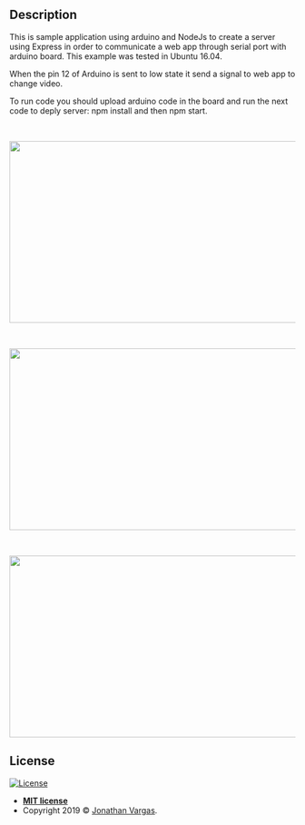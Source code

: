 ## Description

This is sample application using arduino and NodeJs to create a server using Express in order to communicate a web app through serial port with arduino board. This example was tested in Ubuntu 16.04.

When the pin 12 of Arduino is sent to low state it send a signal to web app to change video.

To run code you should upload arduino code in the board and run the next code to deply server: 
npm install and then npm start.

<br>

<p align="center">
  <img height="320" width="512" src="https://res.cloudinary.com/dnv0qwkrk/image/upload/v1601398538/wordpress_Jonathan/videoserial2.png">
</p>

<br>
<p align="center">
  <img height="320" width="512" src="https://res.cloudinary.com/dnv0qwkrk/image/upload/v1601398537/wordpress_Jonathan/videoserial3.png">
</p>
<br>

<p align="center">
  <img height="320" width="512" src="https://res.cloudinary.com/dnv0qwkrk/image/upload/v1601398538/wordpress_Jonathan/videoserial1.png">
</p>



## License

[![License](http://img.shields.io/:license-mit-blue.svg?style=flat-square)](http://badges.mit-license.org)

- **[MIT license](http://opensource.org/licenses/mit-license.php)**
- Copyright 2019 © <a href="https://www.jonathanvargas.ml" target="_blank">Jonathan Vargas</a>.

